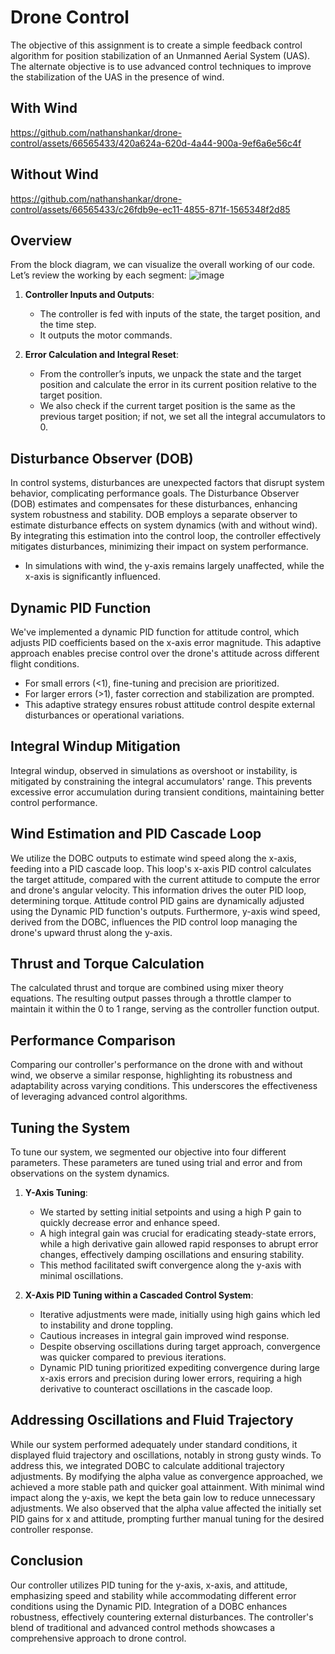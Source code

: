 # Drone Control

The objective of this assignment is to create a simple feedback control algorithm for position stabilization of an Unmanned Aerial System (UAS). The alternate objective is to use advanced control techniques to improve the stabilization of the UAS in the presence of wind.

## With Wind
https://github.com/nathanshankar/drone-control/assets/66565433/420a624a-620d-4a44-900a-9ef6a6e56c4f

## Without Wind
https://github.com/nathanshankar/drone-control/assets/66565433/c26fdb9e-ec11-4855-871f-1565348f2d85

## Overview

From the block diagram, we can visualize the overall working of our code. Let’s review the working by each segment:
![image](https://github.com/nathanshankar/drone-control/assets/66565433/a3956ae3-2b0c-4d85-8e01-13f3818f1ad4)

1. **Controller Inputs and Outputs**:
    - The controller is fed with inputs of the state, the target position, and the time step.
    - It outputs the motor commands.

2. **Error Calculation and Integral Reset**:
    - From the controller’s inputs, we unpack the state and the target position and calculate the error in its current position relative to the target position.
    - We also check if the current target position is the same as the previous target position; if not, we set all the integral accumulators to 0.

## Disturbance Observer (DOB)

In control systems, disturbances are unexpected factors that disrupt system behavior, complicating performance goals. The Disturbance Observer (DOB) estimates and compensates for these disturbances, enhancing system robustness and stability. DOB employs a separate observer to estimate disturbance effects on system dynamics (with and without wind). By integrating this estimation into the control loop, the controller effectively mitigates disturbances, minimizing their impact on system performance. 

- In simulations with wind, the y-axis remains largely unaffected, while the x-axis is significantly influenced.

## Dynamic PID Function

We've implemented a dynamic PID function for attitude control, which adjusts PID coefficients based on the x-axis error magnitude. This adaptive approach enables precise control over the drone's attitude across different flight conditions.

- For small errors (<1), fine-tuning and precision are prioritized.
- For larger errors (>1), faster correction and stabilization are prompted.
- This adaptive strategy ensures robust attitude control despite external disturbances or operational variations.

## Integral Windup Mitigation

Integral windup, observed in simulations as overshoot or instability, is mitigated by constraining the integral accumulators' range. This prevents excessive error accumulation during transient conditions, maintaining better control performance.

## Wind Estimation and PID Cascade Loop

We utilize the DOBC outputs to estimate wind speed along the x-axis, feeding into a PID cascade loop. This loop's x-axis PID control calculates the target attitude, compared with the current attitude to compute the error and drone's angular velocity. This information drives the outer PID loop, determining torque. Attitude control PID gains are dynamically adjusted using the Dynamic PID function's outputs. Furthermore, y-axis wind speed, derived from the DOBC, influences the PID control loop managing the drone's upward thrust along the y-axis.

## Thrust and Torque Calculation

The calculated thrust and torque are combined using mixer theory equations. The resulting output passes through a throttle clamper to maintain it within the 0 to 1 range, serving as the controller function output.

## Performance Comparison

Comparing our controller's performance on the drone with and without wind, we observe a similar response, highlighting its robustness and adaptability across varying conditions. This underscores the effectiveness of leveraging advanced control algorithms.

## Tuning the System

To tune our system, we segmented our objective into four different parameters. These parameters are tuned using trial and error and from observations on the system dynamics.

1. **Y-Axis Tuning**:
    - We started by setting initial setpoints and using a high P gain to quickly decrease error and enhance speed.
    - A high integral gain was crucial for eradicating steady-state errors, while a high derivative gain allowed rapid responses to abrupt error changes, effectively damping oscillations and ensuring stability.
    - This method facilitated swift convergence along the y-axis with minimal oscillations.

2. **X-Axis PID Tuning within a Cascaded Control System**:
    - Iterative adjustments were made, initially using high gains which led to instability and drone toppling.
    - Cautious increases in integral gain improved wind response.
    - Despite observing oscillations during target approach, convergence was quicker compared to previous iterations.
    - Dynamic PID tuning prioritized expediting convergence during large x-axis errors and precision during lower errors, requiring a high derivative to counteract oscillations in the cascade loop.

## Addressing Oscillations and Fluid Trajectory

While our system performed adequately under standard conditions, it displayed fluid trajectory and oscillations, notably in strong gusty winds. To address this, we integrated DOBC to calculate additional trajectory adjustments. By modifying the alpha value as convergence approached, we achieved a more stable path and quicker goal attainment. With minimal wind impact along the y-axis, we kept the beta gain low to reduce unnecessary adjustments. We also observed that the alpha value affected the initially set PID gains for x and attitude, prompting further manual tuning for the desired controller response.

## Conclusion

Our controller utilizes PID tuning for the y-axis, x-axis, and attitude, emphasizing speed and stability while accommodating different error conditions using the Dynamic PID. Integration of a DOBC enhances robustness, effectively countering external disturbances. The controller's blend of traditional and advanced control methods showcases a comprehensive approach to drone control.
